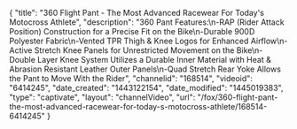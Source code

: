 {
    "title": "360 Flight Pant - The Most Advanced Racewear For Today's Motocross Athlete",
    "description": "360 Pant Features:\n-RAP (Rider Attack Position) Construction for a Precise Fit on the Bike\n-Durable 900D Polyester Fabric\n-Vented TPR Thigh & Knee Logos for Enhanced Airflow\n-Active Stretch Knee Panels for Unrestricted Movement on the Bike\n-Double Layer Knee System Utilizes a Durable Inner Material with Heat & Abrasion Resistant Leather Outer Panels\n-Quad Stretch Rear Yoke Allows the Pant to Move With the Rider",
    "channelid": "168514",
    "videoid": "6414245",
    "date_created": "1443122154",
    "date_modified": "1445019383",
    "type": "captivate",
    "layout": "channelVideo",
    "url": "\/fox\/360-flight-pant-the-most-advanced-racewear-for-today-s-motocross-athlete\/168514-6414245"
}
